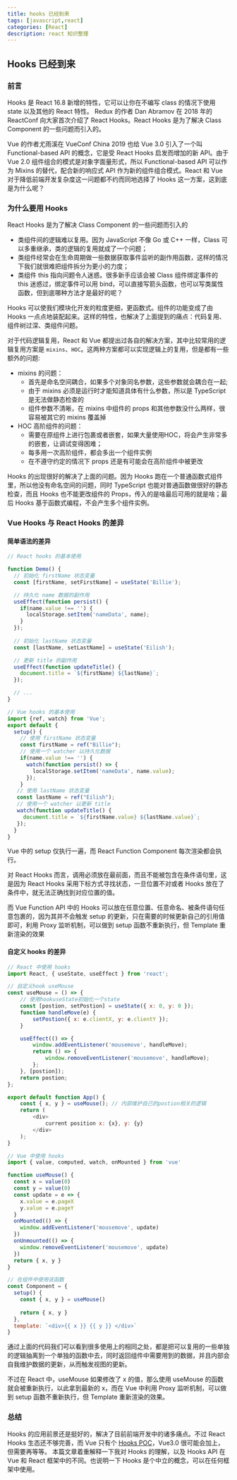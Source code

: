```yaml
---
title: hooks 已经到来
tags: [javascript,react]
categories: [React]
description: react 知识整理
---
```

## Hooks 已经到来

### 前言

Hooks 是 React 16.8 新增的特性，它可以让你在不编写 class 的情况下使用 state 以及其他的 React 特性。
Redux 的作者 Dan Abramov 在 2018 年的 ReactConf 向大家首次介绍了 React Hooks。React Hooks 是为了解决 Class Component 的一些问题而引入的。

Vue 的作者尤雨溪在 VueConf China 2019 也给 Vue 3.0 引入了一个叫 Functional-based API 的概念，它是受 React Hooks 启发而增加的新 API。由于 Vue 2.0 组件组合的模式是对象字面量形式，所以 Functional-based API 可以作为 Mixins 的替代，配合新的响应式 API 作为新的组件组合模式。React 和 Vue 对于降低前端开发复杂度这一问题都不约而同地选择了 Hooks 这一方案，这到底是为什么呢？

### 为什么要用 Hooks 

React Hooks 是为了解决 Class Component 的一些问题而引入的

- 类组件间的逻辑难以复用。因为 JavaScript 不像 Go 或 C++ 一样，Class 可以多重继承，类的逻辑的复用就成了一个问题；
- 类组件经常会在生命周期做一些数据获取事件监听的副作用函数，这样的情况下我们就很难把组件拆分为更小的力度；
- 类组件 this 指向问题令人迷惑。很多新手应该会被 Class 组件绑定事件的 this 迷惑过，绑定事件可以用 bind，可以直接写箭头函数，也可以写类属性函数，但到底哪种方法才是最好的呢？

Hooks 可以使我们模块化开发的粒度更细，更函数式。组件的功能变成了由 Hooks 一点点地装配起来。这样的特性，也解决了上面提到的痛点：代码复用、组件树过深、类组件问题。

对于代码逻辑复用，React 和 Vue 都提出过各自的解决方案，其中比较常用的逻辑复用方案是 `mixins`、`HOC`。这两种方案都可以实现逻辑上的复用，但是都有一些额外的问题:

- mixins 的问题：
  - 首先是命名空间耦合，如果多个对象同名参数，这些参数就会耦合在一起;
  - 由于 mixins 必须是运行时才能知道具体有什么参数，所以是 TypeScript 是无法做静态检查的
  - 组件参数不清晰，在 mixins 中组件的 props 和其他参数没什么两样，很容易被其它的 mixins 覆盖掉
- HOC 高阶组件的问题：
  - 需要在原组件上进行包裹或者嵌套，如果大量使用HOC，将会产生非常多的嵌套，让调试变得困难；
  - 每多用一次高阶组件，都会多出一个组件实例
  - 在不遵守约定的情况下 props 还是有可能会在高阶组件中被更改

Hooks 的出现很好的解决了上面的问题。因为 Hooks 跑在一个普通函数式组件里，所以他没有命名空间的问题，同时 TypeScript 也能对普通函数做很好的静态检查，而且 Hooks 也不能更改组件的 Props，传入的是啥最后可用的就是啥；最后 Hooks 基于函数式编程，不会产生多个组件实例。

### Vue Hooks 与 React Hooks 的差异

#### 简单语法的差异

```javascript
// React hooks 的基本使用

function Demo() {
  // 初始化 firstName 状态变量
  const [firstName, setFirstName] = useState('Billie');

  // 持久化 name 数据的副作用
  useEffect(function persist() {
    if(name.value !== '') {
      localStorage.setItem('nameData', name);
    }
  });
  
  // 初始化 lastName 状态变量
  const [lastName, setLastName] = useState('Eilish');

  // 更新 title 的副作用
  useEffect(function updateTitle() {
    document.title = `${firstName} ${lastName}`;
  });

  // ...
}
```

```javascript
// Vue hooks 的基本使用
import {ref, watch} from 'Vue';
export default {
  setup() {
    // 使用 firstName 状态变量
    const firstName = ref("Billie");
    // 使用一个 watcher 以持久化数据
    if(name.value !== '') {
      watch(function persist() => {
        localStorage.setItem('nameData', name.value);
      });
    }
   // 使用 lastName 状态变量
   const lastName = ref("Eilish");
   // 使用一个 watcher 以更新 title
   watch(function updateTitle() {
     document.title = `${firstName.value} ${lastName.value}`;
   });
  }
}

```

Vue 中的 setup 仅执行一遍，而 React Function Component 每次渲染都会执行。

对 React Hooks 而言，调用必须放在最前面，而且不能被包含在条件语句里，这是因为 React Hooks 采用下标方式寻找状态，一旦位置不对或者 Hooks 放在了条件中，就无法正确找到对应位置的值。

而 Vue Function API 中的 Hooks 可以放在任意位置、任意命名、被条件语句任意包裹的，因为其并不会触发 setup 的更新，只在需要的时候更新自己的引用值即可，利用 Proxy 监听机制，可以做到 setup 函数不重新执行，但 Template 重新渲染的效果


#### 自定义 hooks 的差异

```javascript
// React 中使用 hooks 
import React, { useState, useEffect } from 'react';

// 自定义hook useMouse
const useMouse = () => {
    // 使用hookuseState初始化一个state
    const [postion, setPostion] = useState({ x: 0, y: 0 });
    function handleMove(e) {
        setPostion({ x: e.clientX, y: e.clientY });
    }

    useEffect(() => {
        window.addEventListener('mousemove', handleMove);
        return () => {
            window.removeEventListener('mousemove', handleMove);
        };
    }, [postion]);
    return postion;
};

export default function App() {
    const { x, y } = useMouse(); // 内部维护自己的postion相关的逻辑
    return (
        <div>
            current position x: {x}, y: {y}
        </div>
    );
}
```

```javascript
// Vue 中使用 hooks
import { value, computed, watch, onMounted } from 'vue'

function useMouse() {
  const x = value(0)
  const y = value(0)
  const update = e => {
    x.value = e.pageX
    y.value = e.pageY
  }
  onMounted(() => {
    window.addEventListener('mousemove', update)
  })
  onUnmounted(() => {
    window.removeEventListener('mousemove', update)
  })
  return { x, y }
}

// 在组件中使用该函数
const Component = {
  setup() {
    const { x, y } = useMouse()
  
    return { x, y }
  },
  template: `<div>{{ x }} {{ y }} </div>`
}
```

通过上面的代码我们可以看到很多使用上的相同之处，都是把可以复用的一些单独的逻辑抽离到一个单独的函数中去，同时返回组件中需要用到的数据，并且内部会自我维护数据的更新，从而触发视图的更新。

不过在 React 中，useMouse 如果修改了 x 的值，那么使用 useMouse 的函数就会被重新执行，以此拿到最新的 x，而在 Vue 中利用 Proxy 监听机制，可以做到 setup 函数不重新执行，但 Template 重新渲染的效果。

### 总结

Hooks 的应用前景还是挺好的，解决了目前前端开发中的诸多痛点。不过 React Hooks 生态还不够完善，而 Vue 只有个 [Hooks POC](https://github.com/yyx990803/vue-hooks)，Vue3.0 很可能会加上，但需要再等等。
本篇文章着重解释一下我对 Hooks 的理解，以及 Hooks API 在 Vue 和 React 框架中的不同。也说明一下 Hooks 是个中立的概念，可以在任何框架中使用。
